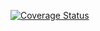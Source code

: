[![Coverage Status](https://coveralls.io/repos/github/Valera/LispMud/badge.svg?branch=travis-test)](https://coveralls.io/github/Valera/LispMud?branch=travis-test)
